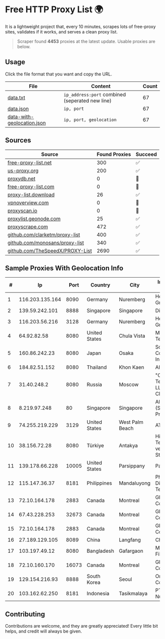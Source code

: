 
# Free HTTP Proxy List 🌍

It is a lightweight project that, every 10 minutes, scrapes lots of free-proxy sites, validates if it works, and serves a clean proxy list.


> Scraper found **4453** proxies at the latest update. Usable proxies are below.

## Usage

Click the file format that you want and copy the URL.


|File|Content|Count|
|----|-------|-----|
|[data.txt](https://raw.githubusercontent.com/themiralay/Proxy-List-World/master/data.txt)|`ip_address:port` combined (seperated new line)|67|
|[data.json](https://raw.githubusercontent.com/themiralay/Proxy-List-World/master/data.json)|`ip, port`|67|
|[data-with-geolocation.json](https://raw.githubusercontent.com/themiralay/Proxy-List-World/master/data-with-geolocation.json)|`ip, port, geolocation`|67|

## Sources

|Source|Found Proxies|Succeed|
|------|-------------|-------|
|[free-proxy-list.net](https://free-proxy-list.net)|300|✅|
|[us-proxy.org](https://www.us-proxy.org)|200|✅|
|[proxydb.net](http://proxydb.net)|0|🚫|
|[free-proxy-list.com](https://free-proxy-list.com/?page=&port=&type%5B%5D=http&type%5B%5D=https&up_time=0&search=Search)|0|🚫|
|[proxy-list.download](https://www.proxy-list.download/HTTP)|26|✅|
|[vpnoverview.com](https://vpnoverview.com/privacy/anonymous-browsing/free-proxy-servers)|0|🚫|
|[proxyscan.io](https://www.proxyscan.io)|0|🚫|
|[proxylist.geonode.com](https://proxylist.geonode.com/api/proxy-list?limit=300&page=1&sort_by=lastChecked&sort_type=desc&protocols=http,https)|25|✅|
|[proxyscrape.com](https://api.proxyscrape.com/v2/?request=displayproxies&protocol=http&timeout=10000&country=all&ssl=all&anonymity=all)|472|✅|
|[github.com/clarketm/proxy-list](https://raw.githubusercontent.com/clarketm/proxy-list/master/proxy-list-raw.txt)|400|✅|
|[github.com/monosans/proxy-list](https://raw.githubusercontent.com/monosans/proxy-list/main/proxies/http.txt)|340|✅|
|[github.com/TheSpeedX/PROXY-List](https://raw.githubusercontent.com/TheSpeedX/PROXY-List/master/http.txt)|2690|✅|


## Sample Proxies With Geolocation Info

|#|Ip|Port|Country|City|Internet Service Provider|
|-|--|----|-------|----|-------------------------|
|1|116.203.135.164|8090|Germany|Nuremberg|Hetzner Online GmbH|
|2|139.59.242.101|8888|Singapore|Singapore|DigitalOcean, LLC|
|3|116.203.56.216|3128|Germany|Nuremberg|Hetzner Online GmbH|
|4|64.92.82.58|8080|United States|Chula Vista|Momentum Telecom, Inc.|
|5|160.86.242.23|8080|Japan|Osaka|Sony Network Communications Inc|
|6|184.82.51.152|8080|Thailand|Khon Kaen|AIS-Fibre|
|7|31.40.248.2|8080|Russia|Moscow|"Cloud Technologies" LLC trading as Cloud.ru|
|8|8.219.97.248|80|Singapore|Singapore|Alibaba Cloud (Singapore) Private Limited|
|9|74.255.219.229|3129|United States|West Palm Beach|AT&T Corp.|
|10|38.156.72.28|8080|Türkiye|Antakya|High Speed Telekomunikasyon ve Hab. Hiz. Ltd. Sti.|
|11|139.178.66.228|10005|United States|Parsippany|Packet Host, Inc.|
|12|115.147.36.37|8181|Philippines|Mandaluyong|Philippine Long Distance Telephone Co.|
|13|72.10.164.178|2883|Canada|Montreal|GloboTech Communications|
|14|67.43.228.253|32673|Canada|Montreal|GloboTech Communications|
|15|72.10.164.178|2883|Canada|Montreal|GloboTech Communications|
|16|27.189.129.105|8089|China|Langfang|Chinanet|
|17|103.197.49.12|8080|Bangladesh|Gafargaon|Mowna Optical Fiber Network|
|18|72.10.160.170|16073|Canada|Montreal|GloboTech Communications|
|19|129.154.216.93|8888|South Korea|Seoul|Oracle Corporation|
|20|103.162.62.250|8181|Indonesia|Tasikmalaya|PT Ring Media Nusantara|



## Contributing

Contributions are welcome, and they are greatly appreciated! Every
little bit helps, and credit will always be given.

